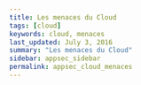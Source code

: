 ```yaml
---
title: Les menaces du Cloud
tags: [cloud]
keywords: cloud, menaces
last_updated: July 3, 2016
summary: "Les menaces du Cloud"
sidebar: appsec_sidebar
permalink: appsec_cloud_menaces
---
```



